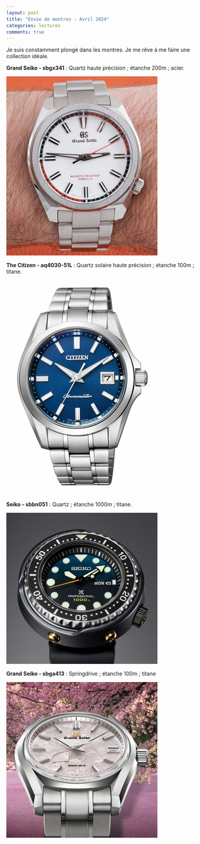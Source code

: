 ```yaml
---
layout: post
title: "Envie de montres - Avril 2024"
categories: lectures
comments: true
---
```


Je suis constamment plongé dans les montres. Je me rêve à me faire une collection idéale.

**Grand Seiko - sbgx341** : Quartz haute précision ; étanche 200m ; acier. 

![sbgx341](https://github.com/homeostasie/bouquins/raw/master/_pics/blog/2024/mon-sbgx341.png)

**The Citizen - aq4030-51L** : Quartz solaire haute précision ; étanche 100m ; titane.

![aq4030-51L](https://github.com/homeostasie/bouquins/raw/master/_pics/blog/2024/mon-aq4030-51L.png)

**Seiko - sbbn051** : Quartz ; étanche 1000m ; titane.

![sbbn051](https://github.com/homeostasie/bouquins/raw/master/_pics/blog/2024/mon-sbbn051.jpg)

**Grand Seiko - sbga413** : Springdrive ; étanche 100m ; titane

![sbga413](https://github.com/homeostasie/bouquins/raw/master/_pics/blog/2024/mon-sbga413.png)



